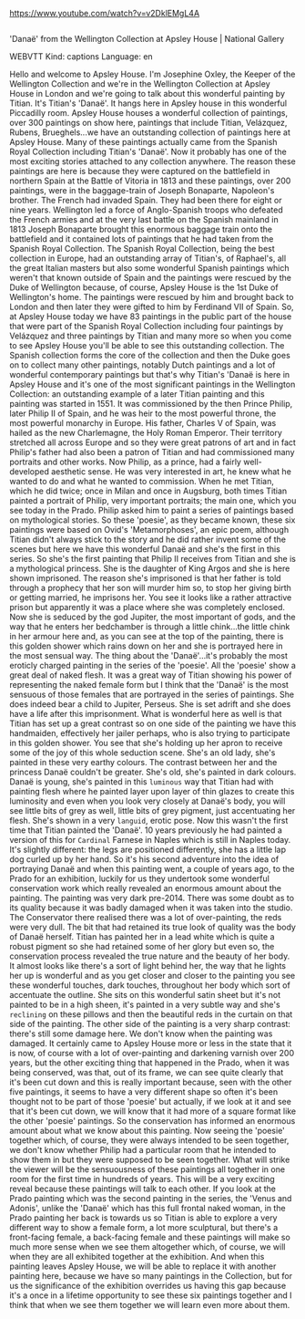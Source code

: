 https://www.youtube.com/watch?v=v2DklEMgL4A

```

```

'Danaë' from the Wellington Collection at Apsley House | National Gallery

WEBVTT Kind: captions Language: en 

Hello and welcome to Apsley House. I'm Josephine Oxley, the Keeper of the Wellington Collection and we're in the Wellington Collection at Apsley House in London and we're going to talk about this wonderful painting by Titian. It's Titian's 'Danaë'. It hangs here in Apsley house in this wonderful Piccadilly room. Apsley House houses a wonderful collection of paintings, over 300 paintings on show here, paintings that include Titian, Velázquez, Rubens, Brueghels...we have an outstanding collection of paintings here at Apsley House. Many of these paintings actually came from the Spanish Royal Collection including Titian's 'Danaë'. Now it probably has one of the most exciting stories attached to any collection anywhere. The reason these paintings are here is because they were captured on the battlefield in northern Spain at the Battle of Vitoria in 1813 and these paintings, over 200 paintings, were in the baggage-train of Joseph Bonaparte, Napoleon's brother. The French had invaded Spain. They had been there for eight or nine years. Wellington led a force of Anglo-Spanish troops who defeated the French armies and at the very last battle on the Spanish mainland in 1813 Joseph Bonaparte brought this enormous baggage train onto the battlefield and it contained lots of paintings that he had taken from the Spanish Royal Collection. The Spanish Royal Collection, being the best collection in Europe, had an outstanding array of Titian's, of Raphael's, all the great Italian masters but also some wonderful Spanish paintings which weren't that known outside of Spain and the paintings were rescued by the Duke of Wellington because, of course, Apsley House is the 1st Duke of Wellington's home. The paintings were rescued by him and brought back to London and then later they were gifted to him by Ferdinand VII of Spain. So, at Apsley House today we have 83 paintings in the public part of the house that were part of the Spanish Royal Collection including four paintings by Velázquez and three paintings by Titian and many more so when you come to see Apsley House you'll be able to see this outstanding collection. The Spanish collection forms the core of the collection and then the Duke goes on to collect many other paintings, notably Dutch paintings and a lot of wonderful contemporary paintings but that's why Titian's 'Danaë is here in Apsley House and it's one of the most significant paintings in the Wellington Collection: an outstanding example of a later Titian painting and this painting was started in 1551. It was commissioned by the then Prince Philip, later Philip II of Spain, and he was heir to the most powerful throne, the most powerful monarchy in Europe. His father, Charles V of Spain, was hailed as the new Charlemagne, the Holy Roman Emperor. Their territory stretched all across Europe and so they were great patrons of art and in fact Philip's father had also been a patron of Titian and had commissioned many portraits and other works. Now Philip, as a prince, had a fairly well-developed aesthetic sense. He was very interested in art, he knew what he wanted to do and what he wanted to commission. When he met Titian, which he did twice; once in Milan and once in Augsburg, both times Titian painted a portrait of Philip, very important portraits; the main one, which you see today in the Prado. Philip asked him to paint a series of paintings based on mythological stories. So these 'poesie', as they became known, these six paintings were based on Ovid's 'Metamorphoses', an epic poem, although Titian didn't always stick to the story and he did rather invent some of the scenes but here we have this wonderful Danaë and she's the first in this series. So she's the first painting that Philip II receives from Titian and she is a mythological princess. She is the daughter of King Argos and she is here shown imprisoned. The reason she's imprisoned is that her father is told through a prophecy that her son will murder him so, to stop her giving birth or getting married, he imprisons her. You see it looks like a rather attractive prison but apparently it was a place where she was completely enclosed. Now she is seduced by the god Jupiter, the most important of gods, and the way that he enters her bedchamber is through a little chink...the little chink in her armour here and, as you can see at the top of the painting, there is this golden shower which rains down on her and she is portrayed here in the most sensual way. The thing about the 'Danaë'...it's probably the most eroticly charged painting in the series of the 'poesie'. All the 'poesie' show a great deal of naked flesh. It was a great way of Titian showing his power of representing the naked female form but I think that the 'Danaë' is the most sensuous of those females that are portrayed in the series of paintings. She does indeed bear a child to Jupiter, Perseus. She is set adrift and she does have a life after this imprisonment. What is wonderful here as well is that Titian has set up a great contrast so on one side of the painting we have this handmaiden, effectively her jailer perhaps, who is also trying to participate in this golden shower. You see that she's holding up her apron to receive some of the joy of this whole seduction scene. She's an old lady, she's painted in these very earthy colours. The contrast between her and the princess Danaë couldn't be greater. She's old, she's painted in dark colours. Danaë is young, she's painted in this `luminous` way that Titian had with painting flesh where he painted layer upon layer of thin glazes to create this luminosity and even when you look very closely at Danaë's body, you will see little bits of grey as well, little bits of grey pigment, just accentuating her flesh. She's shown in a very `languid`, erotic pose. Now this wasn't the first time that Titian painted the 'Danaë'. 10 years previously he had painted a version of this for `Cardinal` Farnese in Naples which is still in Naples today. It's slightly different: the legs are positioned differently, she has a little lap dog curled up by her hand. So it's his second adventure into the idea of portraying Danaë and when this painting went, a couple of years ago, to the Prado for an exhibition, luckily for us they undertook some wonderful conservation work which really revealed an enormous amount about the painting. The painting was very dark pre-2014. There was some doubt as to its quality because it was badly damaged when it was taken into the studio. The Conservator there realised there was a lot of over-painting, the reds were very dull. The bit that had retained its true look of quality was the body of Danaë herself. Titian has painted her in a lead white which is quite a robust pigment so she had retained some of her glory but even so, the conservation process revealed the true nature and the beauty of her body. It almost looks like there's a sort of light behind her, the way that he lights her up is wonderful and as you get closer and closer to the painting you see these wonderful touches, dark touches, throughout her body which sort of accentuate the outline. She sits on this wonderful satin sheet but it's not painted to be in a high sheen, it's painted in a very subtle way and she's `reclining` on these pillows and then the beautiful reds in the curtain on that side of the painting. The other side of the painting is a very sharp contrast: there's still some damage here. We don't know when the painting was damaged. It certainly came to Apsley House more or less in the state that it is now, of course with a lot of over-painting and darkening varnish over 200 years, but the other exciting thing that happened in the Prado, when it was being conserved, was that, out of its frame, we can see quite clearly that it's been cut down and this is really important because, seen with the other five paintings, it seems to have a very different shape so often it's been thought not to be part of those 'poesie' but actually, if we look at it and see that it's been cut down, we will know that it had more of a square format like the other 'poesie' paintings. So the conservation has informed an enormous amount about what we know about this painting. Now seeing the 'poesie' together which, of course, they were always intended to be seen together, we don't know whether Philip had a particular room that he intended to show them in but they were supposed to be seen together. What will strike the viewer will be the sensuousness of these paintings all together in one room for the first time in hundreds of years. This will be a very exciting reveal because these paintings will talk to each other. If you look at the Prado painting which was the second painting in the series, the 'Venus and Adonis', unlike the 'Danaë' which has this full frontal naked woman, in the Prado painting her back is towards us so Titian is able to explore a very different way to show a female form, a lot more sculptural, but there's a front-facing female, a back-facing female and these paintings will make so much more sense when we see them altogether which, of course, we will when they are all exhibited together at the exhibition. And when this painting leaves Apsley House, we will be able to replace it with another painting here, because we have so many paintings in the Collection, but for us the significance of the exhibition overrides us having this gap because it's a once in a lifetime opportunity to see these six paintings together and I think that when we see them together we will learn even more about them. 